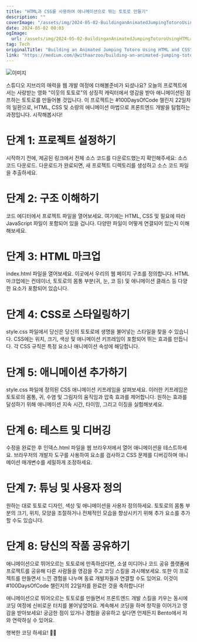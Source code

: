 ```yaml
---
title: "HTML과 CSS를 사용하여 애니메이션으로 뛰는 토토로 만들기"
description: ""
coverImage: "/assets/img/2024-05-02-BuildinganAnimatedJumpingTotoroUsingHTMLandCSS_0.png"
date: 2024-05-02 00:03
ogImage: 
  url: /assets/img/2024-05-02-BuildinganAnimatedJumpingTotoroUsingHTMLandCSS_0.png
tag: Tech
originalTitle: "Building an Animated Jumping Totoro Using HTML and CSS"
link: "https://medium.com/@withaarzoo/building-an-animated-jumping-totoro-using-html-and-css-9ae9cb9bc14b"
---
```



![이미지](https://miro.medium.com/v2/resize:fit:1200/1*DQhfTbm3hP_-igEhkhk4Hw.gif)

스튜디오 지브리의 매력을 웹 개발 여정에 더해볼준비가 되셨나요? 오늘의 프로젝트에서는 사랑받는 영화 "이웃의 토토로"의 상징적 캐릭터에서 영감을 받아 애니메이션된 점프하는 토토로를 만들어볼 것입니다. 이 프로젝트는 #100DaysOfCode 챌린지 22일차의 일환으로, HTML, CSS 및 소량의 애니메이션 마법으로 프론트엔드 개발을 탐험하는 과정입니다. 시작해봅시다!

# 단계 1: 프로젝트 설정하기

시작하기 전에, 제공된 링크에서 전체 소스 코드를 다운로드했는지 확인해주세요: 소스 코드 다운로드. 다운로드가 완료되면, 새 프로젝트 디렉토리를 생성하고 소스 코드 파일을 추출하세요.

<div class="content-ad"></div>

# 단계 2: 구조 이해하기

코드 에디터에서 프로젝트 파일을 열어보세요. 여기에는 HTML, CSS 및 필요에 따라 JavaScript 파일이 포함되어 있을 겁니다. 다양한 파일이 어떻게 연결되어 있는지 이해해보세요.

# 단계 3: HTML 마크업

index.html 파일을 열어보세요. 이곳에서 우리의 웹 페이지 구조를 정의합니다. HTML 마크업에는 컨테이너, 토토로의 몸통 부분(귀, 눈, 코 등) 및 애니메이션 클래스 등 다양한 요소가 포함되어 있습니다.

<div class="content-ad"></div>

# 단계 4: CSS로 스타일링하기

style.css 파일에서 당신은 당신의 토토로에 생명을 불어넣는 스타일을 찾을 수 있습니다. CSS에는 위치, 크기, 색상 및 애니메이션 키프레임이 포함되어 뛰는 효과를 만듭니다. 각 CSS 규칙은 특정 요소나 애니메이션 속성에 해당합니다.

# 단계 5: 애니메이션 추가하기

style.css 파일에 정의된 CSS 애니메이션 키프레임을 살펴보세요. 이러한 키프레임은 토토로의 몸통, 귀, 수염 및 그림자의 움직임과 압축 효과를 제어합니다. 원하는 효과를 달성하기 위해 애니메이션 지속 시간, 타이밍, 그리고 이징을 실험해보세요.

<div class="content-ad"></div>

# 단계 6: 테스트 및 디버깅

수정을 완료한 후 인덱스.html 파일을 웹 브라우저에서 열어 애니메이션을 테스트하세요. 브라우저의 개발자 도구를 사용하여 요소를 검사하고 CSS 문제를 디버깅하며 애니메이션 매개변수를 세밀하게 조정하세요.

# 단계 7: 튜닝 및 사용자 정의

원하는 대로 토토로 디자인, 색상 및 애니메이션을 사용자 정의하세요. 토토로의 몸통 부분의 크기, 위치, 모양을 조절하거나 전체적인 모습을 향상시키기 위해 추가 요소를 추가할 수도 있습니다.

<div class="content-ad"></div>

# 단계 8: 당신의 작품 공유하기

애니메이션으로 뛰어오르는 토토로에 만족하셨다면, 소셜 미디어나 코드 공유 플랫폼에 프로젝트를 공유해 다른 사람들을 영감을 주고 코딩 스킬을 과시해보세요. 또한 이 프로젝트를 만들면서 느낀 경험을 나누며 동료 개발자들과 연결할 수도 있어요. 이것이 #100DaysOfCode 챌린지의 22일차를 완료한 것을 축하합니다!

애니메이션으로 뛰어오르는 토토로를 만들면서 프론트엔드 개발 스킬을 키우는 동시에 코딩 여정에 신비로운 터치를 불어넣었어요. 계속해서 코딩을 하며 창작을 이어가고 영감을 받아보세요! 궁금한 점이 있거나 경험을 공유하고 싶다면 언제든지 Bento에서 저와 연락하실 수 있어요.

행복한 코딩 하세요! 🚀✨